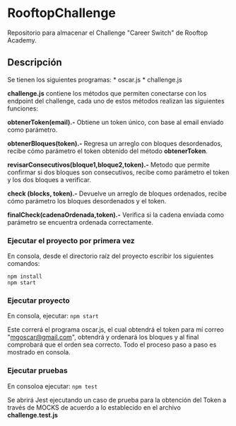 # RooftopChallenge
Repositorio para almacenar el Challenge "Career Switch" de Rooftop Academy.

## Descripción
Se tienen los siguientes programas:
    * oscar.js
    * challenge.js

**challenge.js** contiene los métodos que permiten conectarse con los endpoint del challenge, cada uno de estos métodos realizan las siguientes funciones:

**obtenerToken(email).-** Obtiene un token único, con base al email enviado como parámetro.

**obtenerBloques(token).-** Regresa un arreglo con bloques desordenados, recibe cómo parámetro el token obtenido del método **obtenerToken**.

**revisarConsecutivos(bloque1,bloque2,token).-** Metodo que permite confirmar si dos bloques son consecutivos, recibe como parámetro el token y los dos bloques a verificar.

**check (blocks, token).-** Devuelve un arreglo de bloques ordenados, recibe cómo parámetro los bloques desordenados y el token.

**finalCheck(cadenaOrdenada,token).-** Verifica si la cadena enviada como parámetro se encuentra ordenada correctamente.

### Ejecutar el proyecto por primera vez
En consola, desde el directorio raíz del proyecto escribir los siguientes comandos:
```
npm install
npm start
```
### Ejecutar proyecto
En consola, ejecutar:
```npm start```

Este correrá el programa oscar.js, el cual obtendrá el token para mí correo "mgoscar@gmail.com", obtendrá y ordenará los bloques y al final comprobará que el orden sea correcto. Todo el proceso paso a paso es mostrado en consola.

### Ejecutar pruebas 
En consoloa ejecutar:
```npm test```

Se abrirá Jest ejecutando un caso de prueba para la obtención del Token a través de MOCKS de acuerdo a lo establecido en el archivo **challenge.test.js**